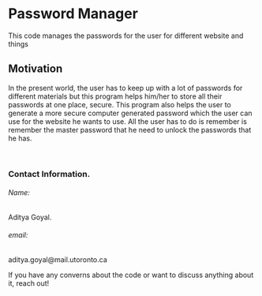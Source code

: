 # Password Manager
This code manages the passwords for the user for different website and things

<h2>Motivation</h2>
<p>
In the present world, the user has to keep up with a lot of passwords for different materials but this program helps him/her to store all their passwords at one place, secure.
This program also helps the user to generate a more secure computer generated password which the user can use for the website he wants to use.
All the user has to do is remember is remember the master password that he need to unlock the passwords that he has.
</p>
<br>
<h3>Contact Information.</h3>
<p>
  <h6>Name:</h6>Aditya Goyal. <br>
  <h6>email:</h6>aditya.goyal@mail.utoronto.ca<br>
</p>
<p> If you have any converns about the code or want to discuss anything about it, reach out! </p>
